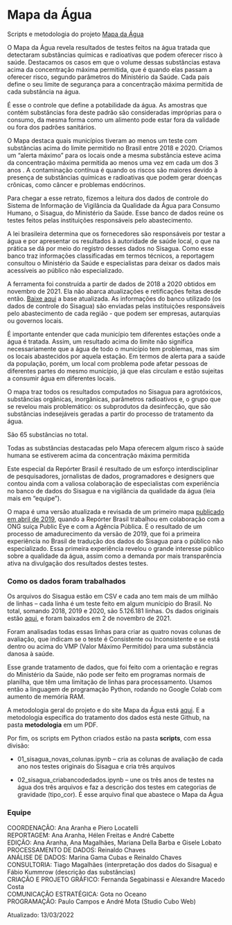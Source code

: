# Mapa da Água
Scripts e metodologia do projeto [Mapa da Água](https://mapadaagua.reporterbrasil.org.br/)

O Mapa da Água revela resultados de testes feitos na água tratada que detectaram substâncias químicas e radioativas que podem oferecer risco à saúde. Destacamos os casos em que o volume dessas substâncias estava acima da concentração máxima permitida, que é quando elas passam a oferecer risco, segundo parâmetros do Ministério da Saúde. Cada país define o seu limite de segurança para a concentração máxima permitida de cada substância na água.

É esse o controle que define a potabilidade da água. As amostras que contém substâncias fora deste padrão são consideradas impróprias para o consumo, da mesma forma como um alimento pode estar fora da validade ou fora dos padrões sanitários.

O Mapa destaca quais municípios tiveram ao menos um teste com substâncias acima do limite permitido no Brasil entre 2018 e 2020. Criamos um “alerta máximo” para os locais onde a mesma substância esteve acima da concentração máxima permitida ao menos uma vez em cada um dos 3 anos . A contaminação contínua é quando os riscos são maiores devido à presença de substâncias químicas e radioativas que podem gerar doenças crônicas, como câncer e problemas endócrinos.

Para chegar a esse retrato, fizemos a leitura dos dados de controle do Sistema de Informação de Vigilância da Qualidade da Água para Consumo Humano, o Sisagua, do Ministério da Saúde. Esse banco de dados reúne os testes feitos pelas instituições responsáveis pelo abastecimento.

A lei brasileira determina que os fornecedores são responsáveis por testar a água e por apresentar os resultados à autoridade de saúde local, o que na prática se dá por meio do registro desses dados no Sisagua. Como esse banco traz informações classificadas em termos técnicos, a reportagem consultou o Ministério da Saúde e especialistas para deixar os dados mais acessíveis ao público não especializado.

A ferramenta foi construída a partir de dados de 2018 a 2020 obtidos em novembro de 2021. Ela não abarca atualizações e retificações feitas desde então. [Baixe aqui](https://dados.gov.br/dataset/controle-semestral) a base atualizada. As informações do banco utilizado (os dados de controle do Sisagua) são enviadas pelas instituições responsáveis pelo abastecimento de cada região - que podem ser empresas, autarquias ou governos locais.

É importante entender que cada município tem diferentes estações onde a água é tratada. Assim, um resultado acima do limite não significa necessariamente que a água de todo o município tem problemas, mas sim os locais abastecidos por aquela estação. Em termos de alerta para a saúde da população, porém, um local com problema pode afetar pessoas de diferentes partes do mesmo município, já que elas circulam e estão sujeitas a consumir água em diferentes locais.

O mapa traz todos os resultados computados no Sisagua para agrotóxicos, substâncias orgânicas, inorgânicas, parâmetros radioativos e, o grupo que se revelou mais problemático: os subprodutos da desinfecção, que são substâncias indesejáveis geradas a partir do processo de tratamento da água.

São 65 substâncias no total.

Todas as substâncias destacadas pelo Mapa oferecem algum risco à saúde humana se estiverem acima da concentração máxima permitida

Este especial da Repórter Brasil é resultado de um esforço interdisciplinar de pesquisadores, jornalistas de dados, programadores e designers que contou ainda com a valiosa colaboração de especialistas com experiência no banco de dados do Sisagua e na vigilância da qualidade da água (leia mais em “equipe”).

O mapa é uma versão atualizada e revisada de um primeiro mapa [publicado em abril de 2019](https://portrasdoalimento.info/agrotoxico-na-agua/#), quando a Repórter Brasil trabalhou em colaboração com a ONG suíça Public Eye e com a Agência Pública. É o resultado de um processo de amadurecimento da versão de 2019, que foi a primeira experiência no Brasil de tradução dos dados do Sisagua para o público não especializado. Essa primeira experiência revelou o grande interesse público sobre a qualidade da água, assim como a demanda por mais transparência ativa na divulgação dos resultados destes testes.

### Como os dados foram trabalhados
Os arquivos do Sisagua estão em CSV e cada ano tem mais de um milhão de linhas – cada linha é um teste feito em algum munícipio do Brasil. No total, somando 2018, 2019 e 2020, são 5.126.181 linhas. Os dados originais estão [aqui](https://drive.google.com/drive/folders/1_s52ZWGvoXFz4CjRnRnFccMNVF8keEKc?usp=sharing), e foram baixados em 2 de novembro de 2021.

Foram analisadas todas essas linhas para criar as quatro novas colunas de avaliação, que indicam se o teste é Consistente ou Inconsistente e se está dentro ou acima do VMP (Valor Máximo Permitido) para uma substância danosa à saúde.

Esse grande tratamento de dados, que foi feito com a orientação e regras do Ministério da Saúde, não pode ser feito em programas normais de planilha, que têm uma limitação de linhas para processamento. Usamos então a linguagem de programação Python, rodando no Google Colab com aumento de memória RAM.

A metodologia geral do projeto e do site Mapa da Água está [aqui](https://mapadaagua.reporterbrasil.org.br/metodologia). E a metodologia específica do tratamento dos dados está neste Github, na pasta **metodologia** em um PDF. 

Por fim, os scripts em Python criados estão na pasta **scripts**, com essa divisão:

- 01_sisagua_novas_colunas.ipynb – cria as colunas de avaliação de cada ano nos testes originais do Sisagua e cria três arquivos

- 02_sisagua_criabancodedados.ipynb – une os três anos de testes na água dos três arquivos e faz a descrição dos testes em categorias de gravidade (tipo_cor). É esse arquivo final que abastece o Mapa da Água

### Equipe
COORDENAÇÃO: Ana Aranha e Piero Locatelli<br>
REPORTAGEM: Ana Aranha, Hélen Freitas e André Cabette<br>
EDIÇÃO: Ana Aranha, Ana Magalhães, Mariana Della Barba e Gisele Lobato<br>
PROCESSAMENTO DE DADOS: Reinaldo Chaves<br>
ANÁLISE DE DADOS: Marina Gama Cubas e Reinaldo Chaves<br>
CONSULTORIA: Tiago Magalhães (interpretação dos dados do Sisagua) e Fábio Kummrow (descrição das substâncias)<br>
CRIAÇÃO E PROJETO GRÁFICO: Fernanda Segabinassi e Alexandre Macedo Costa<br>
COMUNICAÇÃO ESTRATÉGICA: Gota no Oceano<br>
PROGRAMAÇÃO: Paulo Campos e André Mota (Studio Cubo Web)

Atualizado: 13/03/2022

